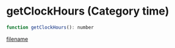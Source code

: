 # getClockHours (Category time)

```js
function getClockHours(): number
```

[filename](getClockHours_m.md ':include')